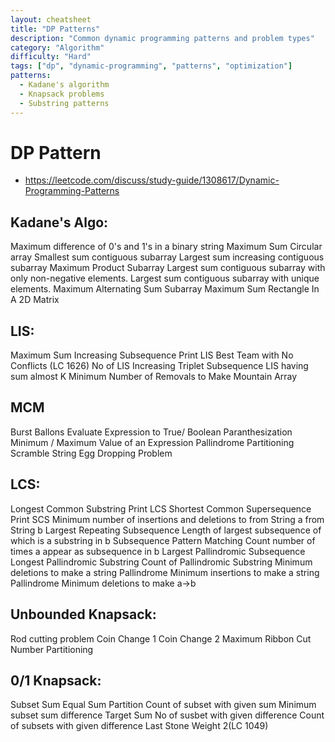 ```yaml
---
layout: cheatsheet
title: "DP Patterns"
description: "Common dynamic programming patterns and problem types"
category: "Algorithm"
difficulty: "Hard"
tags: ["dp", "dynamic-programming", "patterns", "optimization"]
patterns:
  - Kadane's algorithm
  - Knapsack problems
  - Substring patterns
---
```


# DP Pattern

- https://leetcode.com/discuss/study-guide/1308617/Dynamic-Programming-Patterns



## Kadane's Algo:

Maximum difference of 0's and 1's in a binary string
Maximum Sum Circular array
Smallest sum contiguous subarray
Largest sum increasing contiguous subarray
Maximum Product Subarray
Largest sum contiguous subarray with only non-negative elements.
Largest sum contiguous subarray with unique elements.
Maximum Alternating Sum Subarray
Maximum Sum Rectangle In A 2D Matrix


## LIS:

Maximum Sum Increasing Subsequence
Print LIS
Best Team with No Conflicts (LC 1626)
No of LIS
Increasing Triplet Subsequence
LIS having sum almost K
Minimum Number of Removals to Make Mountain Array


## MCM

Burst Ballons
Evaluate Expression to True/ Boolean Paranthesization
Minimum / Maximum Value of an Expression
Pallindrome Partitioning
Scramble String
Egg Dropping Problem


## LCS:

Longest Common Substring
Print LCS
Shortest Common Supersequence
Print SCS
Minimum number of insertions and deletions to from String a from String b
Largest Repeating Subsequence
Length of largest subsequence of which is a substring in b
Subsequence Pattern Matching
Count number of times a appear as subsequence in b
Largest Pallindromic Subsequence
Longest Pallindromic Substring
Count of Pallindromic Substring
Minimum deletions to make a string Pallindrome
Minimum insertions to make a string Pallindrome
Minimum deletions to make a->b

## Unbounded Knapsack:

Rod cutting problem
Coin Change 1
Coin Change 2
Maximum Ribbon Cut
Number Partitioning


## 0/1 Knapsack:

Subset Sum
Equal Sum Partition
Count of subset with given sum
Minimum subset sum difference
Target Sum
No of susbet with given difference
Count of subsets with given difference
Last Stone Weight 2(LC 1049)